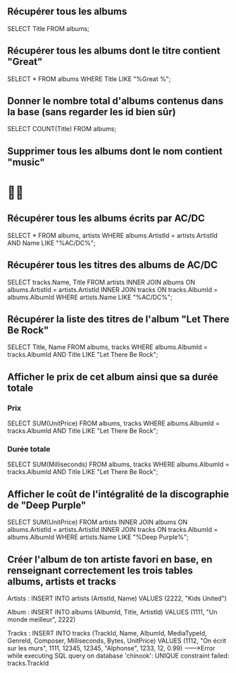 ##  Récupérer tous les albums

SELECT Title FROM albums;

## Récupérer tous les albums dont le titre contient "Great"

SELECT * FROM albums WHERE Title LIKE "%Great %";

## Donner le nombre total d'albums contenus dans la base (sans regarder les id bien sûr)

SELECT COUNT(Title) FROM albums;

## Supprimer tous les albums dont le nom contient "music"

# 🤷‍♀️

## Récupérer tous les albums écrits par AC/DC

SELECT * FROM albums, artists WHERE albums.ArtistId = artists.ArtistId AND Name LIKE "%AC/DC%";

## Récupérer tous les titres des albums de AC/DC

SELECT tracks.Name, Title
FROM artists
INNER JOIN albums
ON albums.ArtistId = artists.ArtistId
INNER JOIN tracks
ON tracks.AlbumId = albums.AlbumId
WHERE artists.Name LIKE "%AC/DC%";

## Récupérer la liste des titres de l'album "Let There Be Rock"

SELECT Title, Name FROM albums, tracks WHERE albums.AlbumId = tracks.AlbumId AND Title LIKE "Let There Be Rock";

## Afficher le prix de cet album ainsi que sa durée totale

### Prix

SELECT SUM(UnitPrice) FROM albums, tracks WHERE albums.AlbumId = tracks.AlbumId AND Title LIKE "Let There Be Rock";

### Durée totale

SELECT SUM(Milliseconds) FROM albums, tracks WHERE albums.AlbumId = tracks.AlbumId AND Title LIKE "Let There Be Rock";

## Afficher le coût de l'intégralité de la discographie de "Deep Purple"

SELECT SUM(UnitPrice)
FROM artists
INNER JOIN albums
ON albums.ArtistId = artists.ArtistId
INNER JOIN tracks
ON tracks.AlbumId = albums.AlbumId
WHERE artists.Name LIKE "%Deep Purple%";

## Créer l'album de ton artiste favori en base, en renseignant correctement les trois tables albums, artists et tracks

Artists :
INSERT INTO artists (ArtistId, Name)
VALUES (2222, "Kids United")

Album :
INSERT INTO albums (AlbumId, Title, ArtistId)
VALUES (1111, "Un monde meilleur", 2222)

Tracks :
INSERT INTO tracks (TrackId, Name, AlbumId, MediaTypeId, GenreId, Composer, Milliseconds, Bytes, UnitPrice)
VALUES (1112, "On écrit sur les murs", 1111, 12345, 12345, "Alphonse", 1233, 12, 0.99)
--->Error while executing SQL query on database 'chinook': UNIQUE constraint failed: tracks.TrackId


```python

```
